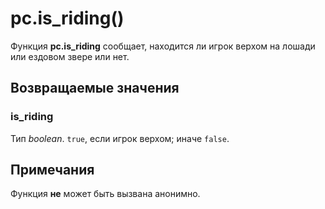 # pc.is_riding()
Функция **pc.is_riding** сообщает, находится ли игрок верхом на лошади или ездовом звере или нет.

## Возвращаемые значения
### is_riding
Тип *boolean*. `true`, если игрок верхом; иначе `false`.

## Примечания
Функция **не** может быть вызвана анонимно.
